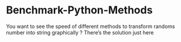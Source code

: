 # Benchmark-Python-Methods
You want to see the speed of different methods to transform randoms number into string graphically ? There’s the solution just here
